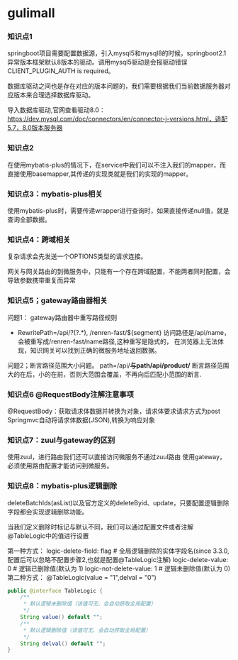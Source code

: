# gulimall

### 知识点1
springboot项目需要配置数据源，引入mysql5和mysql8的时候，springboot2.1异常版本框架默认8版本的驱动。调用mysql5驱动是会报驱动错误 CLIENT_PLUGIN_AUTH is required。

数据库驱动之间也是存在对应的版本问题的，我们需要根据我们当前数据服务器对应版本来合理选择数据库驱动。

导入数据库驱动,官网查看驱动8.0：https://dev.mysql.com/doc/connectors/en/connector-j-versions.html，适配5.7，8.0版本服务器

### 知识点2

在使用mybatis-plus的情况下，在service中我们可以不注入我们的mapper，而直接使用basemapper,其传递的实现类就是我们的实现的mapper。

### 知识点3：mybatis-plus相关

使用mybatis-plus时，需要传递wrapper进行查询时，如果直接传递null值，就是查询全部数据。

### 知识点4：跨域相关
复杂请求会先发送一个OPTIONS类型的请求连接。

网关与网关路由的到微服务中，只能有一个存在跨域配置，不能两者同时配置，会导致参数携带重复而异常

### 知识点5；gateway路由器相关
问题1：
gateway路由器中重写路径规则
- RewritePath=/api/?(?<segment>.*), /renren-fast/$\{segment}
访问路径是/api/name，会被重写成/renren-fast/name路径,这种重写是隐式的，
在浏览器上无法体现，知识网关可以找到正确的微服务地址返回数据。

问题2；断言路径范围大小问题。
path=/api/**与path/api/product/**
断言路径范围大的在后，小的在前，否则大范围会覆盖，不再向后匹配小范围的断言.

### 知识点6 @RequestBody注解注意事项

 @RequestBody：获取请求体数据并转换为对象，请求体要求请求方式为post
 Springmvc自动将请求体数据(JSON),转换为响应对象
 
 
### 知识点7：zuul与gateway的区别
使用zuul，进行路由我们还可以直接访问微服务不通过zuul路由
使用gateway，必须使用路由配置才能访问到微服务。

### 知识点8：mybatis-plus逻辑删除
deleteBatchIds(asList)以及官方定义的deleteByid、update，只要配置逻辑删除字段都会实现逻辑删除功能。

当我们定义删除时标记与默认不同，我们可以通过配置文件或者注解@TableLogic中的值进行设置

第一种方式：
logic-delete-field: flag # 全局逻辑删除的实体字段名(since 3.3.0,配置后可以忽略不配置步骤2,也就是配置@TableLogic注解)
logic-delete-value: 0 # 逻辑已删除值(默认为 1)
logic-not-delete-value: 1 # 逻辑未删除值(默认为 0)
第二种方式：
@TableLogic(value = "1",delval = "0")
```java
public @interface TableLogic {
    /**
     * 默认逻辑未删除值（该值可无、会自动获取全局配置）
     */
    String value() default "";
    /**
     * 默认逻辑删除值（该值可无、会自动获取全局配置）
     */
    String delval() default "";
}
```



